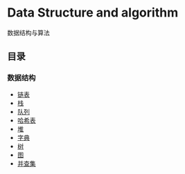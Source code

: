 # Data Structure and algorithm

数据结构与算法

## 目录

### 数据结构

- [链表]()
- [栈]()
- [队列]()
- [哈希表]()
- [堆]()
- [字典]()
- [树]()
- [图]()
- [并查集]()
